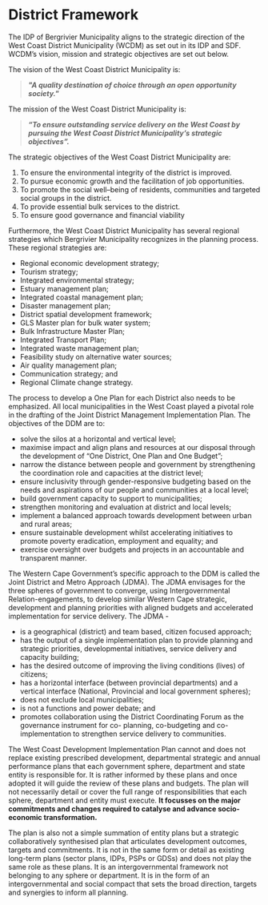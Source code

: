 # District Framework

The IDP of Bergrivier Municipality aligns to the strategic direction of the West Coast District Municipality (WCDM) as set out in its IDP and SDF. WCDM’s vision, mission and strategic objectives are set out below.

The vision of the West Coast District Municipality is:

> _**"A quality destination of choice through an open opportunity society."**_

The mission of the West Coast District Municipality is:

> &#x20;_**“To ensure outstanding service delivery on the West Coast by pursuing the West Coast District Municipality’s strategic objectives”.**_

The strategic objectives of the West Coast District Municipality are:

1. To ensure the environmental integrity of the district is improved.
2. To pursue economic growth and the facilitation of job opportunities.
3. To promote the social well–being of residents, communities and targeted social groups in the district.
4. To provide essential bulk services to the district.
5. To ensure good governance and financial viability

Furthermore, the West Coast District Municipality has several regional strategies which Bergrivier Municipality recognizes in the planning process. These regional strategies are:

* Regional economic development strategy;
* Tourism strategy;
* Integrated environmental strategy;
* &#x20;Estuary management plan;
* Integrated coastal management plan;
* Disaster management plan;
* District spatial development framework;
* GLS Master plan for bulk water system;
* &#x20;Bulk Infrastructure Master Plan;
* &#x20;Integrated Transport Plan;
* &#x20;Integrated waste management plan;
* &#x20;Feasibility study on alternative water sources;
* Air quality management plan;
* Communication strategy; and
* Regional Climate change strategy.

The process to develop a One Plan for each District also needs to be emphasized. All local municipalities in the West Coast played a pivotal role in the drafting of the Joint District Management Implementation Plan. The objectives of the DDM are to:

* solve the silos at a horizontal and vertical level;
* maximise impact and align plans and resources at our disposal through the development of “One District, One Plan and One Budget”;
* narrow the distance between people and government by strengthening the coordination role and capacities at the district level;
* ensure inclusivity through gender-responsive budgeting based on the needs and aspirations of our people and communities at a local level;
* build government capacity to support to municipalities;
* strengthen monitoring and evaluation at district and local levels;
* implement a balanced approach towards development between urban and rural areas;
* ensure sustainable development whilst accelerating initiatives to promote poverty eradication, employment and equality; and
* exercise oversight over budgets and projects in an accountable and transparent manner.

The Western Cape Government’s specific approach to the DDM is called the Joint District and Metro Approach (JDMA). The JDMA envisages for the three spheres of government to converge, using Intergovernmental Relation-engagements, to develop similar Western Cape strategic, development and planning priorities with aligned budgets and accelerated implementation for service delivery. The JDMA -

* is a geographical (district) and team based, citizen focused approach;
* has the output of a single implementation plan to provide planning and strategic priorities, developmental initiatives, service delivery and capacity building;
* has the desired outcome of improving the living conditions (lives) of citizens;
* has a horizontal interface (between provincial departments) and a vertical interface (National, Provincial and local government spheres);
* does not exclude local municipalities;
* is not a functions and power debate; and
* promotes collaboration using the District Coordinating Forum as the governance instrument for co- planning, co-budgeting and co-implementation to strengthen service delivery to communities.

The West Coast Development Implementation Plan cannot and does not replace existing prescribed development, departmental strategic and annual performance plans that each government sphere, department and state entity is responsible for. It is rather informed by these plans and once adopted it will guide the review of these plans and budgets. The plan will not necessarily detail or cover the full range of responsibilities that each sphere, department and entity must execute. **It focusses on the major commitments and changes required to catalyse and advance socio-economic transformation.**

The plan is also not a simple summation of entity plans but a strategic collaboratively synthesised plan that articulates development outcomes, targets and commitments. It is not in the same form or detail as existing long-term plans (sector plans, IDPs, PSPs or GDSs) and does not play the same role as these plans. It is an intergovernmental framework not belonging to any sphere or department. It is in the form of an intergovernmental and social compact that sets the broad direction, targets and synergies to inform all planning.

